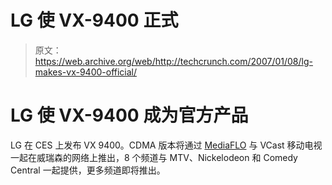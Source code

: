 # LG 使 VX-9400 正式

> 原文：<https://web.archive.org/web/http://techcrunch.com/2007/01/08/lg-makes-vx-9400-official/>

# LG 使 VX-9400 成为官方产品

LG 在 CES 上发布 VX 9400。CDMA 版本将通过 [MediaFLO](https://web.archive.org/web/20130628174228/http://www.qualcomm.com/mediaflo/index.shtml) 与 VCast 移动电视一起在威瑞森的网络上推出，8 个频道与 MTV、Nickelodeon 和 Comedy Central 一起提供，更多频道即将推出。